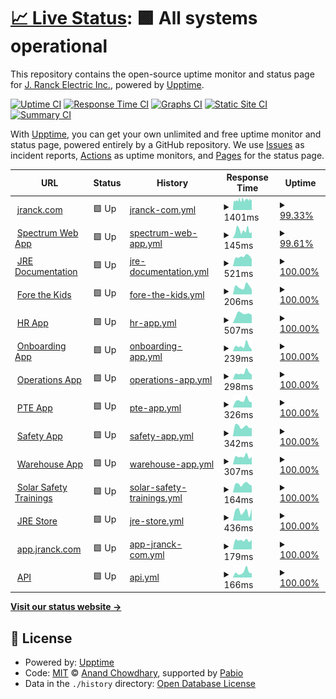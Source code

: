 # [📈 Live Status](https://j-ranck-electric.github.io/upptime): <!--live status--> **🟩 All systems operational**

This repository contains the open-source uptime monitor and status page for [J. Ranck Electric Inc.](https://jranck.com), powered by [Upptime](https://github.com/upptime/upptime).

[![Uptime CI](https://github.com/j-ranck-electric/upptime/workflows/Uptime%20CI/badge.svg)](https://github.com/j-ranck-electric/upptime/actions?query=workflow%3A%22Uptime+CI%22)
[![Response Time CI](https://github.com/j-ranck-electric/upptime/workflows/Response%20Time%20CI/badge.svg)](https://github.com/j-ranck-electric/upptime/actions?query=workflow%3A%22Response+Time+CI%22)
[![Graphs CI](https://github.com/j-ranck-electric/upptime/workflows/Graphs%20CI/badge.svg)](https://github.com/j-ranck-electric/upptime/actions?query=workflow%3A%22Graphs+CI%22)
[![Static Site CI](https://github.com/j-ranck-electric/upptime/workflows/Static%20Site%20CI/badge.svg)](https://github.com/j-ranck-electric/upptime/actions?query=workflow%3A%22Static+Site+CI%22)
[![Summary CI](https://github.com/j-ranck-electric/upptime/workflows/Summary%20CI/badge.svg)](https://github.com/j-ranck-electric/upptime/actions?query=workflow%3A%22Summary+CI%22)

With [Upptime](https://upptime.js.org), you can get your own unlimited and free uptime monitor and status page, powered entirely by a GitHub repository. We use [Issues](https://github.com/j-ranck-electric/upptime/issues) as incident reports, [Actions](https://github.com/j-ranck-electric/upptime/actions) as uptime monitors, and [Pages](https://j-ranck-electric.github.io/upptime) for the status page.

<!--start: status pages-->
<!-- This summary is generated by Upptime (https://github.com/upptime/upptime) -->
<!-- Do not edit this manually, your changes will be overwritten -->
<!-- prettier-ignore -->
| URL | Status | History | Response Time | Uptime |
| --- | ------ | ------- | ------------- | ------ |
| <img alt="" src="https://icons.duckduckgo.com/ip3/jranck.com.ico" height="13"> [jranck.com](https://jranck.com) | 🟩 Up | [jranck-com.yml](https://github.com/J-Ranck-Electric/upptime/commits/HEAD/history/jranck-com.yml) | <details><summary><img alt="Response time graph" src="./graphs/jranck-com/response-time-week.png" height="20"> 1401ms</summary><br><a href="https://status.jranck.com/history/jranck-com"><img alt="Response time 1543" src="https://img.shields.io/endpoint?url=https%3A%2F%2Fraw.githubusercontent.com%2FJ-Ranck-Electric%2Fupptime%2FHEAD%2Fapi%2Fjranck-com%2Fresponse-time.json"></a><br><a href="https://status.jranck.com/history/jranck-com"><img alt="24-hour response time 1471" src="https://img.shields.io/endpoint?url=https%3A%2F%2Fraw.githubusercontent.com%2FJ-Ranck-Electric%2Fupptime%2FHEAD%2Fapi%2Fjranck-com%2Fresponse-time-day.json"></a><br><a href="https://status.jranck.com/history/jranck-com"><img alt="7-day response time 1401" src="https://img.shields.io/endpoint?url=https%3A%2F%2Fraw.githubusercontent.com%2FJ-Ranck-Electric%2Fupptime%2FHEAD%2Fapi%2Fjranck-com%2Fresponse-time-week.json"></a><br><a href="https://status.jranck.com/history/jranck-com"><img alt="30-day response time 1543" src="https://img.shields.io/endpoint?url=https%3A%2F%2Fraw.githubusercontent.com%2FJ-Ranck-Electric%2Fupptime%2FHEAD%2Fapi%2Fjranck-com%2Fresponse-time-month.json"></a><br><a href="https://status.jranck.com/history/jranck-com"><img alt="1-year response time 1543" src="https://img.shields.io/endpoint?url=https%3A%2F%2Fraw.githubusercontent.com%2FJ-Ranck-Electric%2Fupptime%2FHEAD%2Fapi%2Fjranck-com%2Fresponse-time-year.json"></a></details> | <details><summary><a href="https://status.jranck.com/history/jranck-com">99.33%</a></summary><a href="https://status.jranck.com/history/jranck-com"><img alt="All-time uptime 99.26%" src="https://img.shields.io/endpoint?url=https%3A%2F%2Fraw.githubusercontent.com%2FJ-Ranck-Electric%2Fupptime%2FHEAD%2Fapi%2Fjranck-com%2Fuptime.json"></a><br><a href="https://status.jranck.com/history/jranck-com"><img alt="24-hour uptime 100.00%" src="https://img.shields.io/endpoint?url=https%3A%2F%2Fraw.githubusercontent.com%2FJ-Ranck-Electric%2Fupptime%2FHEAD%2Fapi%2Fjranck-com%2Fuptime-day.json"></a><br><a href="https://status.jranck.com/history/jranck-com"><img alt="7-day uptime 99.33%" src="https://img.shields.io/endpoint?url=https%3A%2F%2Fraw.githubusercontent.com%2FJ-Ranck-Electric%2Fupptime%2FHEAD%2Fapi%2Fjranck-com%2Fuptime-week.json"></a><br><a href="https://status.jranck.com/history/jranck-com"><img alt="30-day uptime 99.26%" src="https://img.shields.io/endpoint?url=https%3A%2F%2Fraw.githubusercontent.com%2FJ-Ranck-Electric%2Fupptime%2FHEAD%2Fapi%2Fjranck-com%2Fuptime-month.json"></a><br><a href="https://status.jranck.com/history/jranck-com"><img alt="1-year uptime 99.26%" src="https://img.shields.io/endpoint?url=https%3A%2F%2Fraw.githubusercontent.com%2FJ-Ranck-Electric%2Fupptime%2FHEAD%2Fapi%2Fjranck-com%2Fuptime-year.json"></a></details>
| <img alt="" src="https://icons.duckduckgo.com/ip3/jranck.dexterchaney.com.ico" height="13"> [Spectrum Web App](https://jranck.dexterchaney.com) | 🟩 Up | [spectrum-web-app.yml](https://github.com/J-Ranck-Electric/upptime/commits/HEAD/history/spectrum-web-app.yml) | <details><summary><img alt="Response time graph" src="./graphs/spectrum-web-app/response-time-week.png" height="20"> 145ms</summary><br><a href="https://status.jranck.com/history/spectrum-web-app"><img alt="Response time 163" src="https://img.shields.io/endpoint?url=https%3A%2F%2Fraw.githubusercontent.com%2FJ-Ranck-Electric%2Fupptime%2FHEAD%2Fapi%2Fspectrum-web-app%2Fresponse-time.json"></a><br><a href="https://status.jranck.com/history/spectrum-web-app"><img alt="24-hour response time 115" src="https://img.shields.io/endpoint?url=https%3A%2F%2Fraw.githubusercontent.com%2FJ-Ranck-Electric%2Fupptime%2FHEAD%2Fapi%2Fspectrum-web-app%2Fresponse-time-day.json"></a><br><a href="https://status.jranck.com/history/spectrum-web-app"><img alt="7-day response time 145" src="https://img.shields.io/endpoint?url=https%3A%2F%2Fraw.githubusercontent.com%2FJ-Ranck-Electric%2Fupptime%2FHEAD%2Fapi%2Fspectrum-web-app%2Fresponse-time-week.json"></a><br><a href="https://status.jranck.com/history/spectrum-web-app"><img alt="30-day response time 163" src="https://img.shields.io/endpoint?url=https%3A%2F%2Fraw.githubusercontent.com%2FJ-Ranck-Electric%2Fupptime%2FHEAD%2Fapi%2Fspectrum-web-app%2Fresponse-time-month.json"></a><br><a href="https://status.jranck.com/history/spectrum-web-app"><img alt="1-year response time 163" src="https://img.shields.io/endpoint?url=https%3A%2F%2Fraw.githubusercontent.com%2FJ-Ranck-Electric%2Fupptime%2FHEAD%2Fapi%2Fspectrum-web-app%2Fresponse-time-year.json"></a></details> | <details><summary><a href="https://status.jranck.com/history/spectrum-web-app">99.61%</a></summary><a href="https://status.jranck.com/history/spectrum-web-app"><img alt="All-time uptime 99.54%" src="https://img.shields.io/endpoint?url=https%3A%2F%2Fraw.githubusercontent.com%2FJ-Ranck-Electric%2Fupptime%2FHEAD%2Fapi%2Fspectrum-web-app%2Fuptime.json"></a><br><a href="https://status.jranck.com/history/spectrum-web-app"><img alt="24-hour uptime 100.00%" src="https://img.shields.io/endpoint?url=https%3A%2F%2Fraw.githubusercontent.com%2FJ-Ranck-Electric%2Fupptime%2FHEAD%2Fapi%2Fspectrum-web-app%2Fuptime-day.json"></a><br><a href="https://status.jranck.com/history/spectrum-web-app"><img alt="7-day uptime 99.61%" src="https://img.shields.io/endpoint?url=https%3A%2F%2Fraw.githubusercontent.com%2FJ-Ranck-Electric%2Fupptime%2FHEAD%2Fapi%2Fspectrum-web-app%2Fuptime-week.json"></a><br><a href="https://status.jranck.com/history/spectrum-web-app"><img alt="30-day uptime 99.54%" src="https://img.shields.io/endpoint?url=https%3A%2F%2Fraw.githubusercontent.com%2FJ-Ranck-Electric%2Fupptime%2FHEAD%2Fapi%2Fspectrum-web-app%2Fuptime-month.json"></a><br><a href="https://status.jranck.com/history/spectrum-web-app"><img alt="1-year uptime 99.54%" src="https://img.shields.io/endpoint?url=https%3A%2F%2Fraw.githubusercontent.com%2FJ-Ranck-Electric%2Fupptime%2FHEAD%2Fapi%2Fspectrum-web-app%2Fuptime-year.json"></a></details>
| <img alt="" src="https://icons.duckduckgo.com/ip3/docs.jranck.com.ico" height="13"> [JRE Documentation](https://docs.jranck.com) | 🟩 Up | [jre-documentation.yml](https://github.com/J-Ranck-Electric/upptime/commits/HEAD/history/jre-documentation.yml) | <details><summary><img alt="Response time graph" src="./graphs/jre-documentation/response-time-week.png" height="20"> 521ms</summary><br><a href="https://status.jranck.com/history/jre-documentation"><img alt="Response time 514" src="https://img.shields.io/endpoint?url=https%3A%2F%2Fraw.githubusercontent.com%2FJ-Ranck-Electric%2Fupptime%2FHEAD%2Fapi%2Fjre-documentation%2Fresponse-time.json"></a><br><a href="https://status.jranck.com/history/jre-documentation"><img alt="24-hour response time 386" src="https://img.shields.io/endpoint?url=https%3A%2F%2Fraw.githubusercontent.com%2FJ-Ranck-Electric%2Fupptime%2FHEAD%2Fapi%2Fjre-documentation%2Fresponse-time-day.json"></a><br><a href="https://status.jranck.com/history/jre-documentation"><img alt="7-day response time 521" src="https://img.shields.io/endpoint?url=https%3A%2F%2Fraw.githubusercontent.com%2FJ-Ranck-Electric%2Fupptime%2FHEAD%2Fapi%2Fjre-documentation%2Fresponse-time-week.json"></a><br><a href="https://status.jranck.com/history/jre-documentation"><img alt="30-day response time 514" src="https://img.shields.io/endpoint?url=https%3A%2F%2Fraw.githubusercontent.com%2FJ-Ranck-Electric%2Fupptime%2FHEAD%2Fapi%2Fjre-documentation%2Fresponse-time-month.json"></a><br><a href="https://status.jranck.com/history/jre-documentation"><img alt="1-year response time 514" src="https://img.shields.io/endpoint?url=https%3A%2F%2Fraw.githubusercontent.com%2FJ-Ranck-Electric%2Fupptime%2FHEAD%2Fapi%2Fjre-documentation%2Fresponse-time-year.json"></a></details> | <details><summary><a href="https://status.jranck.com/history/jre-documentation">100.00%</a></summary><a href="https://status.jranck.com/history/jre-documentation"><img alt="All-time uptime 100.00%" src="https://img.shields.io/endpoint?url=https%3A%2F%2Fraw.githubusercontent.com%2FJ-Ranck-Electric%2Fupptime%2FHEAD%2Fapi%2Fjre-documentation%2Fuptime.json"></a><br><a href="https://status.jranck.com/history/jre-documentation"><img alt="24-hour uptime 100.00%" src="https://img.shields.io/endpoint?url=https%3A%2F%2Fraw.githubusercontent.com%2FJ-Ranck-Electric%2Fupptime%2FHEAD%2Fapi%2Fjre-documentation%2Fuptime-day.json"></a><br><a href="https://status.jranck.com/history/jre-documentation"><img alt="7-day uptime 100.00%" src="https://img.shields.io/endpoint?url=https%3A%2F%2Fraw.githubusercontent.com%2FJ-Ranck-Electric%2Fupptime%2FHEAD%2Fapi%2Fjre-documentation%2Fuptime-week.json"></a><br><a href="https://status.jranck.com/history/jre-documentation"><img alt="30-day uptime 100.00%" src="https://img.shields.io/endpoint?url=https%3A%2F%2Fraw.githubusercontent.com%2FJ-Ranck-Electric%2Fupptime%2FHEAD%2Fapi%2Fjre-documentation%2Fuptime-month.json"></a><br><a href="https://status.jranck.com/history/jre-documentation"><img alt="1-year uptime 100.00%" src="https://img.shields.io/endpoint?url=https%3A%2F%2Fraw.githubusercontent.com%2FJ-Ranck-Electric%2Fupptime%2FHEAD%2Fapi%2Fjre-documentation%2Fuptime-year.json"></a></details>
| <img alt="" src="https://icons.duckduckgo.com/ip3/forethekids.jranck.com.ico" height="13"> [Fore the Kids](https://forethekids.jranck.com) | 🟩 Up | [fore-the-kids.yml](https://github.com/J-Ranck-Electric/upptime/commits/HEAD/history/fore-the-kids.yml) | <details><summary><img alt="Response time graph" src="./graphs/fore-the-kids/response-time-week.png" height="20"> 206ms</summary><br><a href="https://status.jranck.com/history/fore-the-kids"><img alt="Response time 226" src="https://img.shields.io/endpoint?url=https%3A%2F%2Fraw.githubusercontent.com%2FJ-Ranck-Electric%2Fupptime%2FHEAD%2Fapi%2Ffore-the-kids%2Fresponse-time.json"></a><br><a href="https://status.jranck.com/history/fore-the-kids"><img alt="24-hour response time 133" src="https://img.shields.io/endpoint?url=https%3A%2F%2Fraw.githubusercontent.com%2FJ-Ranck-Electric%2Fupptime%2FHEAD%2Fapi%2Ffore-the-kids%2Fresponse-time-day.json"></a><br><a href="https://status.jranck.com/history/fore-the-kids"><img alt="7-day response time 206" src="https://img.shields.io/endpoint?url=https%3A%2F%2Fraw.githubusercontent.com%2FJ-Ranck-Electric%2Fupptime%2FHEAD%2Fapi%2Ffore-the-kids%2Fresponse-time-week.json"></a><br><a href="https://status.jranck.com/history/fore-the-kids"><img alt="30-day response time 226" src="https://img.shields.io/endpoint?url=https%3A%2F%2Fraw.githubusercontent.com%2FJ-Ranck-Electric%2Fupptime%2FHEAD%2Fapi%2Ffore-the-kids%2Fresponse-time-month.json"></a><br><a href="https://status.jranck.com/history/fore-the-kids"><img alt="1-year response time 226" src="https://img.shields.io/endpoint?url=https%3A%2F%2Fraw.githubusercontent.com%2FJ-Ranck-Electric%2Fupptime%2FHEAD%2Fapi%2Ffore-the-kids%2Fresponse-time-year.json"></a></details> | <details><summary><a href="https://status.jranck.com/history/fore-the-kids">100.00%</a></summary><a href="https://status.jranck.com/history/fore-the-kids"><img alt="All-time uptime 100.00%" src="https://img.shields.io/endpoint?url=https%3A%2F%2Fraw.githubusercontent.com%2FJ-Ranck-Electric%2Fupptime%2FHEAD%2Fapi%2Ffore-the-kids%2Fuptime.json"></a><br><a href="https://status.jranck.com/history/fore-the-kids"><img alt="24-hour uptime 100.00%" src="https://img.shields.io/endpoint?url=https%3A%2F%2Fraw.githubusercontent.com%2FJ-Ranck-Electric%2Fupptime%2FHEAD%2Fapi%2Ffore-the-kids%2Fuptime-day.json"></a><br><a href="https://status.jranck.com/history/fore-the-kids"><img alt="7-day uptime 100.00%" src="https://img.shields.io/endpoint?url=https%3A%2F%2Fraw.githubusercontent.com%2FJ-Ranck-Electric%2Fupptime%2FHEAD%2Fapi%2Ffore-the-kids%2Fuptime-week.json"></a><br><a href="https://status.jranck.com/history/fore-the-kids"><img alt="30-day uptime 100.00%" src="https://img.shields.io/endpoint?url=https%3A%2F%2Fraw.githubusercontent.com%2FJ-Ranck-Electric%2Fupptime%2FHEAD%2Fapi%2Ffore-the-kids%2Fuptime-month.json"></a><br><a href="https://status.jranck.com/history/fore-the-kids"><img alt="1-year uptime 100.00%" src="https://img.shields.io/endpoint?url=https%3A%2F%2Fraw.githubusercontent.com%2FJ-Ranck-Electric%2Fupptime%2FHEAD%2Fapi%2Ffore-the-kids%2Fuptime-year.json"></a></details>
| <img alt="" src="https://icons.duckduckgo.com/ip3/hr.jranck.com.ico" height="13"> [HR App](https://hr.jranck.com) | 🟩 Up | [hr-app.yml](https://github.com/J-Ranck-Electric/upptime/commits/HEAD/history/hr-app.yml) | <details><summary><img alt="Response time graph" src="./graphs/hr-app/response-time-week.png" height="20"> 507ms</summary><br><a href="https://status.jranck.com/history/hr-app"><img alt="Response time 526" src="https://img.shields.io/endpoint?url=https%3A%2F%2Fraw.githubusercontent.com%2FJ-Ranck-Electric%2Fupptime%2FHEAD%2Fapi%2Fhr-app%2Fresponse-time.json"></a><br><a href="https://status.jranck.com/history/hr-app"><img alt="24-hour response time 436" src="https://img.shields.io/endpoint?url=https%3A%2F%2Fraw.githubusercontent.com%2FJ-Ranck-Electric%2Fupptime%2FHEAD%2Fapi%2Fhr-app%2Fresponse-time-day.json"></a><br><a href="https://status.jranck.com/history/hr-app"><img alt="7-day response time 507" src="https://img.shields.io/endpoint?url=https%3A%2F%2Fraw.githubusercontent.com%2FJ-Ranck-Electric%2Fupptime%2FHEAD%2Fapi%2Fhr-app%2Fresponse-time-week.json"></a><br><a href="https://status.jranck.com/history/hr-app"><img alt="30-day response time 526" src="https://img.shields.io/endpoint?url=https%3A%2F%2Fraw.githubusercontent.com%2FJ-Ranck-Electric%2Fupptime%2FHEAD%2Fapi%2Fhr-app%2Fresponse-time-month.json"></a><br><a href="https://status.jranck.com/history/hr-app"><img alt="1-year response time 526" src="https://img.shields.io/endpoint?url=https%3A%2F%2Fraw.githubusercontent.com%2FJ-Ranck-Electric%2Fupptime%2FHEAD%2Fapi%2Fhr-app%2Fresponse-time-year.json"></a></details> | <details><summary><a href="https://status.jranck.com/history/hr-app">100.00%</a></summary><a href="https://status.jranck.com/history/hr-app"><img alt="All-time uptime 100.00%" src="https://img.shields.io/endpoint?url=https%3A%2F%2Fraw.githubusercontent.com%2FJ-Ranck-Electric%2Fupptime%2FHEAD%2Fapi%2Fhr-app%2Fuptime.json"></a><br><a href="https://status.jranck.com/history/hr-app"><img alt="24-hour uptime 100.00%" src="https://img.shields.io/endpoint?url=https%3A%2F%2Fraw.githubusercontent.com%2FJ-Ranck-Electric%2Fupptime%2FHEAD%2Fapi%2Fhr-app%2Fuptime-day.json"></a><br><a href="https://status.jranck.com/history/hr-app"><img alt="7-day uptime 100.00%" src="https://img.shields.io/endpoint?url=https%3A%2F%2Fraw.githubusercontent.com%2FJ-Ranck-Electric%2Fupptime%2FHEAD%2Fapi%2Fhr-app%2Fuptime-week.json"></a><br><a href="https://status.jranck.com/history/hr-app"><img alt="30-day uptime 100.00%" src="https://img.shields.io/endpoint?url=https%3A%2F%2Fraw.githubusercontent.com%2FJ-Ranck-Electric%2Fupptime%2FHEAD%2Fapi%2Fhr-app%2Fuptime-month.json"></a><br><a href="https://status.jranck.com/history/hr-app"><img alt="1-year uptime 100.00%" src="https://img.shields.io/endpoint?url=https%3A%2F%2Fraw.githubusercontent.com%2FJ-Ranck-Electric%2Fupptime%2FHEAD%2Fapi%2Fhr-app%2Fuptime-year.json"></a></details>
| <img alt="" src="https://icons.duckduckgo.com/ip3/onboarding.jranck.com.ico" height="13"> [Onboarding App](https://onboarding.jranck.com) | 🟩 Up | [onboarding-app.yml](https://github.com/J-Ranck-Electric/upptime/commits/HEAD/history/onboarding-app.yml) | <details><summary><img alt="Response time graph" src="./graphs/onboarding-app/response-time-week.png" height="20"> 239ms</summary><br><a href="https://status.jranck.com/history/onboarding-app"><img alt="Response time 239" src="https://img.shields.io/endpoint?url=https%3A%2F%2Fraw.githubusercontent.com%2FJ-Ranck-Electric%2Fupptime%2FHEAD%2Fapi%2Fonboarding-app%2Fresponse-time.json"></a><br><a href="https://status.jranck.com/history/onboarding-app"><img alt="24-hour response time 84" src="https://img.shields.io/endpoint?url=https%3A%2F%2Fraw.githubusercontent.com%2FJ-Ranck-Electric%2Fupptime%2FHEAD%2Fapi%2Fonboarding-app%2Fresponse-time-day.json"></a><br><a href="https://status.jranck.com/history/onboarding-app"><img alt="7-day response time 239" src="https://img.shields.io/endpoint?url=https%3A%2F%2Fraw.githubusercontent.com%2FJ-Ranck-Electric%2Fupptime%2FHEAD%2Fapi%2Fonboarding-app%2Fresponse-time-week.json"></a><br><a href="https://status.jranck.com/history/onboarding-app"><img alt="30-day response time 239" src="https://img.shields.io/endpoint?url=https%3A%2F%2Fraw.githubusercontent.com%2FJ-Ranck-Electric%2Fupptime%2FHEAD%2Fapi%2Fonboarding-app%2Fresponse-time-month.json"></a><br><a href="https://status.jranck.com/history/onboarding-app"><img alt="1-year response time 239" src="https://img.shields.io/endpoint?url=https%3A%2F%2Fraw.githubusercontent.com%2FJ-Ranck-Electric%2Fupptime%2FHEAD%2Fapi%2Fonboarding-app%2Fresponse-time-year.json"></a></details> | <details><summary><a href="https://status.jranck.com/history/onboarding-app">100.00%</a></summary><a href="https://status.jranck.com/history/onboarding-app"><img alt="All-time uptime 100.00%" src="https://img.shields.io/endpoint?url=https%3A%2F%2Fraw.githubusercontent.com%2FJ-Ranck-Electric%2Fupptime%2FHEAD%2Fapi%2Fonboarding-app%2Fuptime.json"></a><br><a href="https://status.jranck.com/history/onboarding-app"><img alt="24-hour uptime 100.00%" src="https://img.shields.io/endpoint?url=https%3A%2F%2Fraw.githubusercontent.com%2FJ-Ranck-Electric%2Fupptime%2FHEAD%2Fapi%2Fonboarding-app%2Fuptime-day.json"></a><br><a href="https://status.jranck.com/history/onboarding-app"><img alt="7-day uptime 100.00%" src="https://img.shields.io/endpoint?url=https%3A%2F%2Fraw.githubusercontent.com%2FJ-Ranck-Electric%2Fupptime%2FHEAD%2Fapi%2Fonboarding-app%2Fuptime-week.json"></a><br><a href="https://status.jranck.com/history/onboarding-app"><img alt="30-day uptime 100.00%" src="https://img.shields.io/endpoint?url=https%3A%2F%2Fraw.githubusercontent.com%2FJ-Ranck-Electric%2Fupptime%2FHEAD%2Fapi%2Fonboarding-app%2Fuptime-month.json"></a><br><a href="https://status.jranck.com/history/onboarding-app"><img alt="1-year uptime 100.00%" src="https://img.shields.io/endpoint?url=https%3A%2F%2Fraw.githubusercontent.com%2FJ-Ranck-Electric%2Fupptime%2FHEAD%2Fapi%2Fonboarding-app%2Fuptime-year.json"></a></details>
| <img alt="" src="https://icons.duckduckgo.com/ip3/operations.jranck.com.ico" height="13"> [Operations App](https://operations.jranck.com) | 🟩 Up | [operations-app.yml](https://github.com/J-Ranck-Electric/upptime/commits/HEAD/history/operations-app.yml) | <details><summary><img alt="Response time graph" src="./graphs/operations-app/response-time-week.png" height="20"> 298ms</summary><br><a href="https://status.jranck.com/history/operations-app"><img alt="Response time 324" src="https://img.shields.io/endpoint?url=https%3A%2F%2Fraw.githubusercontent.com%2FJ-Ranck-Electric%2Fupptime%2FHEAD%2Fapi%2Foperations-app%2Fresponse-time.json"></a><br><a href="https://status.jranck.com/history/operations-app"><img alt="24-hour response time 221" src="https://img.shields.io/endpoint?url=https%3A%2F%2Fraw.githubusercontent.com%2FJ-Ranck-Electric%2Fupptime%2FHEAD%2Fapi%2Foperations-app%2Fresponse-time-day.json"></a><br><a href="https://status.jranck.com/history/operations-app"><img alt="7-day response time 298" src="https://img.shields.io/endpoint?url=https%3A%2F%2Fraw.githubusercontent.com%2FJ-Ranck-Electric%2Fupptime%2FHEAD%2Fapi%2Foperations-app%2Fresponse-time-week.json"></a><br><a href="https://status.jranck.com/history/operations-app"><img alt="30-day response time 324" src="https://img.shields.io/endpoint?url=https%3A%2F%2Fraw.githubusercontent.com%2FJ-Ranck-Electric%2Fupptime%2FHEAD%2Fapi%2Foperations-app%2Fresponse-time-month.json"></a><br><a href="https://status.jranck.com/history/operations-app"><img alt="1-year response time 324" src="https://img.shields.io/endpoint?url=https%3A%2F%2Fraw.githubusercontent.com%2FJ-Ranck-Electric%2Fupptime%2FHEAD%2Fapi%2Foperations-app%2Fresponse-time-year.json"></a></details> | <details><summary><a href="https://status.jranck.com/history/operations-app">100.00%</a></summary><a href="https://status.jranck.com/history/operations-app"><img alt="All-time uptime 100.00%" src="https://img.shields.io/endpoint?url=https%3A%2F%2Fraw.githubusercontent.com%2FJ-Ranck-Electric%2Fupptime%2FHEAD%2Fapi%2Foperations-app%2Fuptime.json"></a><br><a href="https://status.jranck.com/history/operations-app"><img alt="24-hour uptime 100.00%" src="https://img.shields.io/endpoint?url=https%3A%2F%2Fraw.githubusercontent.com%2FJ-Ranck-Electric%2Fupptime%2FHEAD%2Fapi%2Foperations-app%2Fuptime-day.json"></a><br><a href="https://status.jranck.com/history/operations-app"><img alt="7-day uptime 100.00%" src="https://img.shields.io/endpoint?url=https%3A%2F%2Fraw.githubusercontent.com%2FJ-Ranck-Electric%2Fupptime%2FHEAD%2Fapi%2Foperations-app%2Fuptime-week.json"></a><br><a href="https://status.jranck.com/history/operations-app"><img alt="30-day uptime 100.00%" src="https://img.shields.io/endpoint?url=https%3A%2F%2Fraw.githubusercontent.com%2FJ-Ranck-Electric%2Fupptime%2FHEAD%2Fapi%2Foperations-app%2Fuptime-month.json"></a><br><a href="https://status.jranck.com/history/operations-app"><img alt="1-year uptime 100.00%" src="https://img.shields.io/endpoint?url=https%3A%2F%2Fraw.githubusercontent.com%2FJ-Ranck-Electric%2Fupptime%2FHEAD%2Fapi%2Foperations-app%2Fuptime-year.json"></a></details>
| <img alt="" src="https://icons.duckduckgo.com/ip3/pte.jranck.com.ico" height="13"> [PTE App](https://pte.jranck.com) | 🟩 Up | [pte-app.yml](https://github.com/J-Ranck-Electric/upptime/commits/HEAD/history/pte-app.yml) | <details><summary><img alt="Response time graph" src="./graphs/pte-app/response-time-week.png" height="20"> 326ms</summary><br><a href="https://status.jranck.com/history/pte-app"><img alt="Response time 333" src="https://img.shields.io/endpoint?url=https%3A%2F%2Fraw.githubusercontent.com%2FJ-Ranck-Electric%2Fupptime%2FHEAD%2Fapi%2Fpte-app%2Fresponse-time.json"></a><br><a href="https://status.jranck.com/history/pte-app"><img alt="24-hour response time 236" src="https://img.shields.io/endpoint?url=https%3A%2F%2Fraw.githubusercontent.com%2FJ-Ranck-Electric%2Fupptime%2FHEAD%2Fapi%2Fpte-app%2Fresponse-time-day.json"></a><br><a href="https://status.jranck.com/history/pte-app"><img alt="7-day response time 326" src="https://img.shields.io/endpoint?url=https%3A%2F%2Fraw.githubusercontent.com%2FJ-Ranck-Electric%2Fupptime%2FHEAD%2Fapi%2Fpte-app%2Fresponse-time-week.json"></a><br><a href="https://status.jranck.com/history/pte-app"><img alt="30-day response time 333" src="https://img.shields.io/endpoint?url=https%3A%2F%2Fraw.githubusercontent.com%2FJ-Ranck-Electric%2Fupptime%2FHEAD%2Fapi%2Fpte-app%2Fresponse-time-month.json"></a><br><a href="https://status.jranck.com/history/pte-app"><img alt="1-year response time 333" src="https://img.shields.io/endpoint?url=https%3A%2F%2Fraw.githubusercontent.com%2FJ-Ranck-Electric%2Fupptime%2FHEAD%2Fapi%2Fpte-app%2Fresponse-time-year.json"></a></details> | <details><summary><a href="https://status.jranck.com/history/pte-app">100.00%</a></summary><a href="https://status.jranck.com/history/pte-app"><img alt="All-time uptime 100.00%" src="https://img.shields.io/endpoint?url=https%3A%2F%2Fraw.githubusercontent.com%2FJ-Ranck-Electric%2Fupptime%2FHEAD%2Fapi%2Fpte-app%2Fuptime.json"></a><br><a href="https://status.jranck.com/history/pte-app"><img alt="24-hour uptime 100.00%" src="https://img.shields.io/endpoint?url=https%3A%2F%2Fraw.githubusercontent.com%2FJ-Ranck-Electric%2Fupptime%2FHEAD%2Fapi%2Fpte-app%2Fuptime-day.json"></a><br><a href="https://status.jranck.com/history/pte-app"><img alt="7-day uptime 100.00%" src="https://img.shields.io/endpoint?url=https%3A%2F%2Fraw.githubusercontent.com%2FJ-Ranck-Electric%2Fupptime%2FHEAD%2Fapi%2Fpte-app%2Fuptime-week.json"></a><br><a href="https://status.jranck.com/history/pte-app"><img alt="30-day uptime 100.00%" src="https://img.shields.io/endpoint?url=https%3A%2F%2Fraw.githubusercontent.com%2FJ-Ranck-Electric%2Fupptime%2FHEAD%2Fapi%2Fpte-app%2Fuptime-month.json"></a><br><a href="https://status.jranck.com/history/pte-app"><img alt="1-year uptime 100.00%" src="https://img.shields.io/endpoint?url=https%3A%2F%2Fraw.githubusercontent.com%2FJ-Ranck-Electric%2Fupptime%2FHEAD%2Fapi%2Fpte-app%2Fuptime-year.json"></a></details>
| <img alt="" src="https://icons.duckduckgo.com/ip3/safety.jranck.com.ico" height="13"> [Safety App](https://safety.jranck.com) | 🟩 Up | [safety-app.yml](https://github.com/J-Ranck-Electric/upptime/commits/HEAD/history/safety-app.yml) | <details><summary><img alt="Response time graph" src="./graphs/safety-app/response-time-week.png" height="20"> 342ms</summary><br><a href="https://status.jranck.com/history/safety-app"><img alt="Response time 350" src="https://img.shields.io/endpoint?url=https%3A%2F%2Fraw.githubusercontent.com%2FJ-Ranck-Electric%2Fupptime%2FHEAD%2Fapi%2Fsafety-app%2Fresponse-time.json"></a><br><a href="https://status.jranck.com/history/safety-app"><img alt="24-hour response time 289" src="https://img.shields.io/endpoint?url=https%3A%2F%2Fraw.githubusercontent.com%2FJ-Ranck-Electric%2Fupptime%2FHEAD%2Fapi%2Fsafety-app%2Fresponse-time-day.json"></a><br><a href="https://status.jranck.com/history/safety-app"><img alt="7-day response time 342" src="https://img.shields.io/endpoint?url=https%3A%2F%2Fraw.githubusercontent.com%2FJ-Ranck-Electric%2Fupptime%2FHEAD%2Fapi%2Fsafety-app%2Fresponse-time-week.json"></a><br><a href="https://status.jranck.com/history/safety-app"><img alt="30-day response time 350" src="https://img.shields.io/endpoint?url=https%3A%2F%2Fraw.githubusercontent.com%2FJ-Ranck-Electric%2Fupptime%2FHEAD%2Fapi%2Fsafety-app%2Fresponse-time-month.json"></a><br><a href="https://status.jranck.com/history/safety-app"><img alt="1-year response time 350" src="https://img.shields.io/endpoint?url=https%3A%2F%2Fraw.githubusercontent.com%2FJ-Ranck-Electric%2Fupptime%2FHEAD%2Fapi%2Fsafety-app%2Fresponse-time-year.json"></a></details> | <details><summary><a href="https://status.jranck.com/history/safety-app">100.00%</a></summary><a href="https://status.jranck.com/history/safety-app"><img alt="All-time uptime 100.00%" src="https://img.shields.io/endpoint?url=https%3A%2F%2Fraw.githubusercontent.com%2FJ-Ranck-Electric%2Fupptime%2FHEAD%2Fapi%2Fsafety-app%2Fuptime.json"></a><br><a href="https://status.jranck.com/history/safety-app"><img alt="24-hour uptime 100.00%" src="https://img.shields.io/endpoint?url=https%3A%2F%2Fraw.githubusercontent.com%2FJ-Ranck-Electric%2Fupptime%2FHEAD%2Fapi%2Fsafety-app%2Fuptime-day.json"></a><br><a href="https://status.jranck.com/history/safety-app"><img alt="7-day uptime 100.00%" src="https://img.shields.io/endpoint?url=https%3A%2F%2Fraw.githubusercontent.com%2FJ-Ranck-Electric%2Fupptime%2FHEAD%2Fapi%2Fsafety-app%2Fuptime-week.json"></a><br><a href="https://status.jranck.com/history/safety-app"><img alt="30-day uptime 100.00%" src="https://img.shields.io/endpoint?url=https%3A%2F%2Fraw.githubusercontent.com%2FJ-Ranck-Electric%2Fupptime%2FHEAD%2Fapi%2Fsafety-app%2Fuptime-month.json"></a><br><a href="https://status.jranck.com/history/safety-app"><img alt="1-year uptime 100.00%" src="https://img.shields.io/endpoint?url=https%3A%2F%2Fraw.githubusercontent.com%2FJ-Ranck-Electric%2Fupptime%2FHEAD%2Fapi%2Fsafety-app%2Fuptime-year.json"></a></details>
| <img alt="" src="https://icons.duckduckgo.com/ip3/warehouse.jranck.com.ico" height="13"> [Warehouse App](https://warehouse.jranck.com) | 🟩 Up | [warehouse-app.yml](https://github.com/J-Ranck-Electric/upptime/commits/HEAD/history/warehouse-app.yml) | <details><summary><img alt="Response time graph" src="./graphs/warehouse-app/response-time-week.png" height="20"> 307ms</summary><br><a href="https://status.jranck.com/history/warehouse-app"><img alt="Response time 332" src="https://img.shields.io/endpoint?url=https%3A%2F%2Fraw.githubusercontent.com%2FJ-Ranck-Electric%2Fupptime%2FHEAD%2Fapi%2Fwarehouse-app%2Fresponse-time.json"></a><br><a href="https://status.jranck.com/history/warehouse-app"><img alt="24-hour response time 296" src="https://img.shields.io/endpoint?url=https%3A%2F%2Fraw.githubusercontent.com%2FJ-Ranck-Electric%2Fupptime%2FHEAD%2Fapi%2Fwarehouse-app%2Fresponse-time-day.json"></a><br><a href="https://status.jranck.com/history/warehouse-app"><img alt="7-day response time 307" src="https://img.shields.io/endpoint?url=https%3A%2F%2Fraw.githubusercontent.com%2FJ-Ranck-Electric%2Fupptime%2FHEAD%2Fapi%2Fwarehouse-app%2Fresponse-time-week.json"></a><br><a href="https://status.jranck.com/history/warehouse-app"><img alt="30-day response time 332" src="https://img.shields.io/endpoint?url=https%3A%2F%2Fraw.githubusercontent.com%2FJ-Ranck-Electric%2Fupptime%2FHEAD%2Fapi%2Fwarehouse-app%2Fresponse-time-month.json"></a><br><a href="https://status.jranck.com/history/warehouse-app"><img alt="1-year response time 332" src="https://img.shields.io/endpoint?url=https%3A%2F%2Fraw.githubusercontent.com%2FJ-Ranck-Electric%2Fupptime%2FHEAD%2Fapi%2Fwarehouse-app%2Fresponse-time-year.json"></a></details> | <details><summary><a href="https://status.jranck.com/history/warehouse-app">100.00%</a></summary><a href="https://status.jranck.com/history/warehouse-app"><img alt="All-time uptime 100.00%" src="https://img.shields.io/endpoint?url=https%3A%2F%2Fraw.githubusercontent.com%2FJ-Ranck-Electric%2Fupptime%2FHEAD%2Fapi%2Fwarehouse-app%2Fuptime.json"></a><br><a href="https://status.jranck.com/history/warehouse-app"><img alt="24-hour uptime 100.00%" src="https://img.shields.io/endpoint?url=https%3A%2F%2Fraw.githubusercontent.com%2FJ-Ranck-Electric%2Fupptime%2FHEAD%2Fapi%2Fwarehouse-app%2Fuptime-day.json"></a><br><a href="https://status.jranck.com/history/warehouse-app"><img alt="7-day uptime 100.00%" src="https://img.shields.io/endpoint?url=https%3A%2F%2Fraw.githubusercontent.com%2FJ-Ranck-Electric%2Fupptime%2FHEAD%2Fapi%2Fwarehouse-app%2Fuptime-week.json"></a><br><a href="https://status.jranck.com/history/warehouse-app"><img alt="30-day uptime 100.00%" src="https://img.shields.io/endpoint?url=https%3A%2F%2Fraw.githubusercontent.com%2FJ-Ranck-Electric%2Fupptime%2FHEAD%2Fapi%2Fwarehouse-app%2Fuptime-month.json"></a><br><a href="https://status.jranck.com/history/warehouse-app"><img alt="1-year uptime 100.00%" src="https://img.shields.io/endpoint?url=https%3A%2F%2Fraw.githubusercontent.com%2FJ-Ranck-Electric%2Fupptime%2FHEAD%2Fapi%2Fwarehouse-app%2Fuptime-year.json"></a></details>
| <img alt="" src="https://icons.duckduckgo.com/ip3/glstc.jranck.com.ico" height="13"> [Solar Safety Trainings](https://glstc.jranck.com) | 🟩 Up | [solar-safety-trainings.yml](https://github.com/J-Ranck-Electric/upptime/commits/HEAD/history/solar-safety-trainings.yml) | <details><summary><img alt="Response time graph" src="./graphs/solar-safety-trainings/response-time-week.png" height="20"> 164ms</summary><br><a href="https://status.jranck.com/history/solar-safety-trainings"><img alt="Response time 201" src="https://img.shields.io/endpoint?url=https%3A%2F%2Fraw.githubusercontent.com%2FJ-Ranck-Electric%2Fupptime%2FHEAD%2Fapi%2Fsolar-safety-trainings%2Fresponse-time.json"></a><br><a href="https://status.jranck.com/history/solar-safety-trainings"><img alt="24-hour response time 131" src="https://img.shields.io/endpoint?url=https%3A%2F%2Fraw.githubusercontent.com%2FJ-Ranck-Electric%2Fupptime%2FHEAD%2Fapi%2Fsolar-safety-trainings%2Fresponse-time-day.json"></a><br><a href="https://status.jranck.com/history/solar-safety-trainings"><img alt="7-day response time 164" src="https://img.shields.io/endpoint?url=https%3A%2F%2Fraw.githubusercontent.com%2FJ-Ranck-Electric%2Fupptime%2FHEAD%2Fapi%2Fsolar-safety-trainings%2Fresponse-time-week.json"></a><br><a href="https://status.jranck.com/history/solar-safety-trainings"><img alt="30-day response time 201" src="https://img.shields.io/endpoint?url=https%3A%2F%2Fraw.githubusercontent.com%2FJ-Ranck-Electric%2Fupptime%2FHEAD%2Fapi%2Fsolar-safety-trainings%2Fresponse-time-month.json"></a><br><a href="https://status.jranck.com/history/solar-safety-trainings"><img alt="1-year response time 201" src="https://img.shields.io/endpoint?url=https%3A%2F%2Fraw.githubusercontent.com%2FJ-Ranck-Electric%2Fupptime%2FHEAD%2Fapi%2Fsolar-safety-trainings%2Fresponse-time-year.json"></a></details> | <details><summary><a href="https://status.jranck.com/history/solar-safety-trainings">100.00%</a></summary><a href="https://status.jranck.com/history/solar-safety-trainings"><img alt="All-time uptime 100.00%" src="https://img.shields.io/endpoint?url=https%3A%2F%2Fraw.githubusercontent.com%2FJ-Ranck-Electric%2Fupptime%2FHEAD%2Fapi%2Fsolar-safety-trainings%2Fuptime.json"></a><br><a href="https://status.jranck.com/history/solar-safety-trainings"><img alt="24-hour uptime 100.00%" src="https://img.shields.io/endpoint?url=https%3A%2F%2Fraw.githubusercontent.com%2FJ-Ranck-Electric%2Fupptime%2FHEAD%2Fapi%2Fsolar-safety-trainings%2Fuptime-day.json"></a><br><a href="https://status.jranck.com/history/solar-safety-trainings"><img alt="7-day uptime 100.00%" src="https://img.shields.io/endpoint?url=https%3A%2F%2Fraw.githubusercontent.com%2FJ-Ranck-Electric%2Fupptime%2FHEAD%2Fapi%2Fsolar-safety-trainings%2Fuptime-week.json"></a><br><a href="https://status.jranck.com/history/solar-safety-trainings"><img alt="30-day uptime 100.00%" src="https://img.shields.io/endpoint?url=https%3A%2F%2Fraw.githubusercontent.com%2FJ-Ranck-Electric%2Fupptime%2FHEAD%2Fapi%2Fsolar-safety-trainings%2Fuptime-month.json"></a><br><a href="https://status.jranck.com/history/solar-safety-trainings"><img alt="1-year uptime 100.00%" src="https://img.shields.io/endpoint?url=https%3A%2F%2Fraw.githubusercontent.com%2FJ-Ranck-Electric%2Fupptime%2FHEAD%2Fapi%2Fsolar-safety-trainings%2Fuptime-year.json"></a></details>
| <img alt="" src="https://icons.duckduckgo.com/ip3/store.jranck.com.ico" height="13"> [JRE Store](https://store.jranck.com) | 🟩 Up | [jre-store.yml](https://github.com/J-Ranck-Electric/upptime/commits/HEAD/history/jre-store.yml) | <details><summary><img alt="Response time graph" src="./graphs/jre-store/response-time-week.png" height="20"> 436ms</summary><br><a href="https://status.jranck.com/history/jre-store"><img alt="Response time 430" src="https://img.shields.io/endpoint?url=https%3A%2F%2Fraw.githubusercontent.com%2FJ-Ranck-Electric%2Fupptime%2FHEAD%2Fapi%2Fjre-store%2Fresponse-time.json"></a><br><a href="https://status.jranck.com/history/jre-store"><img alt="24-hour response time 564" src="https://img.shields.io/endpoint?url=https%3A%2F%2Fraw.githubusercontent.com%2FJ-Ranck-Electric%2Fupptime%2FHEAD%2Fapi%2Fjre-store%2Fresponse-time-day.json"></a><br><a href="https://status.jranck.com/history/jre-store"><img alt="7-day response time 436" src="https://img.shields.io/endpoint?url=https%3A%2F%2Fraw.githubusercontent.com%2FJ-Ranck-Electric%2Fupptime%2FHEAD%2Fapi%2Fjre-store%2Fresponse-time-week.json"></a><br><a href="https://status.jranck.com/history/jre-store"><img alt="30-day response time 430" src="https://img.shields.io/endpoint?url=https%3A%2F%2Fraw.githubusercontent.com%2FJ-Ranck-Electric%2Fupptime%2FHEAD%2Fapi%2Fjre-store%2Fresponse-time-month.json"></a><br><a href="https://status.jranck.com/history/jre-store"><img alt="1-year response time 430" src="https://img.shields.io/endpoint?url=https%3A%2F%2Fraw.githubusercontent.com%2FJ-Ranck-Electric%2Fupptime%2FHEAD%2Fapi%2Fjre-store%2Fresponse-time-year.json"></a></details> | <details><summary><a href="https://status.jranck.com/history/jre-store">100.00%</a></summary><a href="https://status.jranck.com/history/jre-store"><img alt="All-time uptime 100.00%" src="https://img.shields.io/endpoint?url=https%3A%2F%2Fraw.githubusercontent.com%2FJ-Ranck-Electric%2Fupptime%2FHEAD%2Fapi%2Fjre-store%2Fuptime.json"></a><br><a href="https://status.jranck.com/history/jre-store"><img alt="24-hour uptime 100.00%" src="https://img.shields.io/endpoint?url=https%3A%2F%2Fraw.githubusercontent.com%2FJ-Ranck-Electric%2Fupptime%2FHEAD%2Fapi%2Fjre-store%2Fuptime-day.json"></a><br><a href="https://status.jranck.com/history/jre-store"><img alt="7-day uptime 100.00%" src="https://img.shields.io/endpoint?url=https%3A%2F%2Fraw.githubusercontent.com%2FJ-Ranck-Electric%2Fupptime%2FHEAD%2Fapi%2Fjre-store%2Fuptime-week.json"></a><br><a href="https://status.jranck.com/history/jre-store"><img alt="30-day uptime 100.00%" src="https://img.shields.io/endpoint?url=https%3A%2F%2Fraw.githubusercontent.com%2FJ-Ranck-Electric%2Fupptime%2FHEAD%2Fapi%2Fjre-store%2Fuptime-month.json"></a><br><a href="https://status.jranck.com/history/jre-store"><img alt="1-year uptime 100.00%" src="https://img.shields.io/endpoint?url=https%3A%2F%2Fraw.githubusercontent.com%2FJ-Ranck-Electric%2Fupptime%2FHEAD%2Fapi%2Fjre-store%2Fuptime-year.json"></a></details>
| <img alt="" src="https://icons.duckduckgo.com/ip3/app.jranck.com.ico" height="13"> [app.jranck.com](https://app.jranck.com) | 🟩 Up | [app-jranck-com.yml](https://github.com/J-Ranck-Electric/upptime/commits/HEAD/history/app-jranck-com.yml) | <details><summary><img alt="Response time graph" src="./graphs/app-jranck-com/response-time-week.png" height="20"> 179ms</summary><br><a href="https://status.jranck.com/history/app-jranck-com"><img alt="Response time 217" src="https://img.shields.io/endpoint?url=https%3A%2F%2Fraw.githubusercontent.com%2FJ-Ranck-Electric%2Fupptime%2FHEAD%2Fapi%2Fapp-jranck-com%2Fresponse-time.json"></a><br><a href="https://status.jranck.com/history/app-jranck-com"><img alt="24-hour response time 189" src="https://img.shields.io/endpoint?url=https%3A%2F%2Fraw.githubusercontent.com%2FJ-Ranck-Electric%2Fupptime%2FHEAD%2Fapi%2Fapp-jranck-com%2Fresponse-time-day.json"></a><br><a href="https://status.jranck.com/history/app-jranck-com"><img alt="7-day response time 179" src="https://img.shields.io/endpoint?url=https%3A%2F%2Fraw.githubusercontent.com%2FJ-Ranck-Electric%2Fupptime%2FHEAD%2Fapi%2Fapp-jranck-com%2Fresponse-time-week.json"></a><br><a href="https://status.jranck.com/history/app-jranck-com"><img alt="30-day response time 217" src="https://img.shields.io/endpoint?url=https%3A%2F%2Fraw.githubusercontent.com%2FJ-Ranck-Electric%2Fupptime%2FHEAD%2Fapi%2Fapp-jranck-com%2Fresponse-time-month.json"></a><br><a href="https://status.jranck.com/history/app-jranck-com"><img alt="1-year response time 217" src="https://img.shields.io/endpoint?url=https%3A%2F%2Fraw.githubusercontent.com%2FJ-Ranck-Electric%2Fupptime%2FHEAD%2Fapi%2Fapp-jranck-com%2Fresponse-time-year.json"></a></details> | <details><summary><a href="https://status.jranck.com/history/app-jranck-com">100.00%</a></summary><a href="https://status.jranck.com/history/app-jranck-com"><img alt="All-time uptime 100.00%" src="https://img.shields.io/endpoint?url=https%3A%2F%2Fraw.githubusercontent.com%2FJ-Ranck-Electric%2Fupptime%2FHEAD%2Fapi%2Fapp-jranck-com%2Fuptime.json"></a><br><a href="https://status.jranck.com/history/app-jranck-com"><img alt="24-hour uptime 100.00%" src="https://img.shields.io/endpoint?url=https%3A%2F%2Fraw.githubusercontent.com%2FJ-Ranck-Electric%2Fupptime%2FHEAD%2Fapi%2Fapp-jranck-com%2Fuptime-day.json"></a><br><a href="https://status.jranck.com/history/app-jranck-com"><img alt="7-day uptime 100.00%" src="https://img.shields.io/endpoint?url=https%3A%2F%2Fraw.githubusercontent.com%2FJ-Ranck-Electric%2Fupptime%2FHEAD%2Fapi%2Fapp-jranck-com%2Fuptime-week.json"></a><br><a href="https://status.jranck.com/history/app-jranck-com"><img alt="30-day uptime 100.00%" src="https://img.shields.io/endpoint?url=https%3A%2F%2Fraw.githubusercontent.com%2FJ-Ranck-Electric%2Fupptime%2FHEAD%2Fapi%2Fapp-jranck-com%2Fuptime-month.json"></a><br><a href="https://status.jranck.com/history/app-jranck-com"><img alt="1-year uptime 100.00%" src="https://img.shields.io/endpoint?url=https%3A%2F%2Fraw.githubusercontent.com%2FJ-Ranck-Electric%2Fupptime%2FHEAD%2Fapi%2Fapp-jranck-com%2Fuptime-year.json"></a></details>
| <img alt="" src="https://icons.duckduckgo.com/ip3/api.jranck.com.ico" height="13"> [API](https://api.jranck.com/permissions/anontest) | 🟩 Up | [api.yml](https://github.com/J-Ranck-Electric/upptime/commits/HEAD/history/api.yml) | <details><summary><img alt="Response time graph" src="./graphs/api/response-time-week.png" height="20"> 166ms</summary><br><a href="https://status.jranck.com/history/api"><img alt="Response time 185" src="https://img.shields.io/endpoint?url=https%3A%2F%2Fraw.githubusercontent.com%2FJ-Ranck-Electric%2Fupptime%2FHEAD%2Fapi%2Fapi%2Fresponse-time.json"></a><br><a href="https://status.jranck.com/history/api"><img alt="24-hour response time 131" src="https://img.shields.io/endpoint?url=https%3A%2F%2Fraw.githubusercontent.com%2FJ-Ranck-Electric%2Fupptime%2FHEAD%2Fapi%2Fapi%2Fresponse-time-day.json"></a><br><a href="https://status.jranck.com/history/api"><img alt="7-day response time 166" src="https://img.shields.io/endpoint?url=https%3A%2F%2Fraw.githubusercontent.com%2FJ-Ranck-Electric%2Fupptime%2FHEAD%2Fapi%2Fapi%2Fresponse-time-week.json"></a><br><a href="https://status.jranck.com/history/api"><img alt="30-day response time 185" src="https://img.shields.io/endpoint?url=https%3A%2F%2Fraw.githubusercontent.com%2FJ-Ranck-Electric%2Fupptime%2FHEAD%2Fapi%2Fapi%2Fresponse-time-month.json"></a><br><a href="https://status.jranck.com/history/api"><img alt="1-year response time 185" src="https://img.shields.io/endpoint?url=https%3A%2F%2Fraw.githubusercontent.com%2FJ-Ranck-Electric%2Fupptime%2FHEAD%2Fapi%2Fapi%2Fresponse-time-year.json"></a></details> | <details><summary><a href="https://status.jranck.com/history/api">100.00%</a></summary><a href="https://status.jranck.com/history/api"><img alt="All-time uptime 100.00%" src="https://img.shields.io/endpoint?url=https%3A%2F%2Fraw.githubusercontent.com%2FJ-Ranck-Electric%2Fupptime%2FHEAD%2Fapi%2Fapi%2Fuptime.json"></a><br><a href="https://status.jranck.com/history/api"><img alt="24-hour uptime 100.00%" src="https://img.shields.io/endpoint?url=https%3A%2F%2Fraw.githubusercontent.com%2FJ-Ranck-Electric%2Fupptime%2FHEAD%2Fapi%2Fapi%2Fuptime-day.json"></a><br><a href="https://status.jranck.com/history/api"><img alt="7-day uptime 100.00%" src="https://img.shields.io/endpoint?url=https%3A%2F%2Fraw.githubusercontent.com%2FJ-Ranck-Electric%2Fupptime%2FHEAD%2Fapi%2Fapi%2Fuptime-week.json"></a><br><a href="https://status.jranck.com/history/api"><img alt="30-day uptime 100.00%" src="https://img.shields.io/endpoint?url=https%3A%2F%2Fraw.githubusercontent.com%2FJ-Ranck-Electric%2Fupptime%2FHEAD%2Fapi%2Fapi%2Fuptime-month.json"></a><br><a href="https://status.jranck.com/history/api"><img alt="1-year uptime 100.00%" src="https://img.shields.io/endpoint?url=https%3A%2F%2Fraw.githubusercontent.com%2FJ-Ranck-Electric%2Fupptime%2FHEAD%2Fapi%2Fapi%2Fuptime-year.json"></a></details>

<!--end: status pages-->

[**Visit our status website →**](https://j-ranck-electric.github.io/upptime)

## 📄 License

- Powered by: [Upptime](https://github.com/upptime/upptime)
- Code: [MIT](./LICENSE) © [Anand Chowdhary](https://anandchowdhary.com), supported by [Pabio](https://pabio.com)
- Data in the `./history` directory: [Open Database License](https://opendatacommons.org/licenses/odbl/1-0/)

